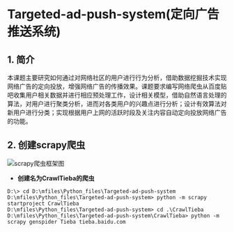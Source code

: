 # Targeted-ad-push-system(定向广告推送系统)

## 1. 简介
本课题主要研究如何通过对网络社区的用户进行行为分析，借助数据挖掘技术实现网络广告的定向投放，增强网络广告的传播效果。课题要求编写网络爬虫从百度贴吧收集用户相关数据并进行相应预处理工作，设计相关模型，借助自然语言处理的算法，对用户进行聚类分析，进而对各类用户的兴趣点进行分析；设计有效算法对新用户进行分类；实现根据用户上网的活跃时段及关注内容自动定向投放网络广告的功能。

## 2. 创建scrapy爬虫
![scrapy爬虫框架图](https://images2015.cnblogs.com/blog/931154/201703/931154-20170314141524729-978666187.png "scrapy爬虫框架图")

* **创建名为CrawlTieba的爬虫**
```
D:\> cd D:\mfiles\Python_files\Targeted-ad-push-system
D:\mfiles\Python_files\Targeted-ad-push-system> python -m scrapy startproject CrawlTieba
D:\mfiles\Python_files\Targeted-ad-push-system> cd .\CrawlTieba
D:\mfiles\Python_files\Targeted-ad-push-system\CrawlTieba> python -m scrapy genspider Tieba tieba.baidu.com
```


